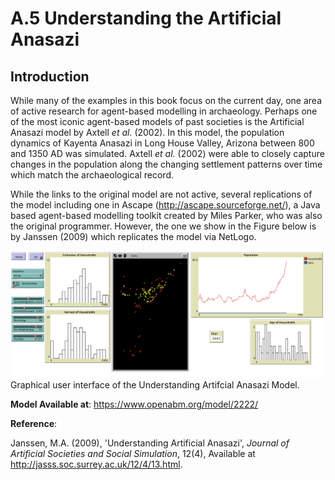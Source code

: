# A.5 Understanding the Artificial Anasazi




## Introduction

While many of the examples in this book focus on the current day, one area of active research for agent-based modelling in archaeology. Perhaps one of the most iconic agent-based models of past societies is
the Artificial Anasazi model by Axtell *et al.* (2002). In this model, the population dynamics of Kayenta Anasazi in Long House Valley, Arizona between 800 and 1350 AD was simulated. Axtell *et al.* (2002) were able to closely capture changes in the population along the changing settlement patterns over time which match the archaeological record. 

While the links to the original model are not active, several replications of the model including one in Ascape (<http://ascape.sourceforge.net/>), a Java based agent-based modelling toolkit created by Miles Parker, who was also the original programmer. However, the one we show in the Figure below is by Janssen (2009) which replicates the model via NetLogo.

![GUI logo](FigureA5.png)
Graphical user interface of the Understanding Artifcial Anasazi Model.

**Model Available at**: <https://www.openabm.org/model/2222/>

**Reference**:

Janssen, M.A. (2009), 'Understanding Artificial Anasazi', *Journal of Artificial Societies and
Social Simulation*, 12(4), Available at <http://jasss.soc.surrey.ac.uk/12/4/13.html>.